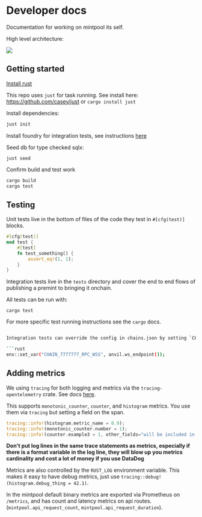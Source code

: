 # Developer docs

Documentation for working on mintpool its self.

High level architecture:

![](../data/architecture.png)

## Getting started

[Install rust](https://www.rust-lang.org/tools/install)

This repo uses `just` for task running. See install here: https://github.com/casey/just
or `cargo install just`

Install dependencies:

```sh
just init
```

Install foundry for integration tests, see
instructions [here](https://book.getfoundry.sh/getting-started/installation)

Seed db for type checked sqlx:

```shell
just seed
```

Confirm build and test work

```sh
cargo build
cargo test
```

## Testing

Unit tests live in the bottom of files of the code they test in `#[cfg(test)]` blocks.

```rust
#[cfg(test)]
mod test {
    #[test]
    fn test_something() {
        assert_eq!(1, 1);
    }
}
```

Integration tests live in the `tests` directory and cover the end to end flows of publishing a
premint to bringing it onchain.

All tests can be run with:

```
cargo test
```

For more specific test running instructions see the `cargo` docs.

```sh

Integration tests can override the config in chains.json by setting `CHAIN_{}_RPC_WSS`. Ex:

```rust
env::set_var("CHAIN_7777777_RPC_WSS", anvil.ws_endpoint());
```

## Adding metrics

We using `tracing` for both logging and metrics via the `tracing-opentelemetry` crate. See
docs [here](https://docs.rs/tracing-opentelemetry/latest/tracing_opentelemetry/struct.MetricsLayer.html).

This supports `monotonic_counter`, `counter`, and `histogram` metrics. You use them via `tracing`
but setting
a field on the span.

```rust
tracing::info!(histogram.metric_name = 0.9);
tracing::info!(monotonic_counter.number = 1);
tracing::info!(counter.example3 = 1, other_fields="will be included in tags", "Be careful about cardinality");
```

**Don't put log lines in the same trace statements as metrics, especially if there is a format
variable in the log line,
they will blow up you metrics cardinality and cost a lot of money if you use DataDog**

Metrics are also controlled by the `RUST_LOG` environment variable. This makes it easy to have debug
metrics, just use `tracing::debug!(histogram.debug_thing = 42.1)`.

In the mintpool default binary metrics are exported via Prometheus on `/metrics`, and has count and
latency metrics
on api routes. (`mintpool.api_request_count`, `mintpool.api_request_duration`).
